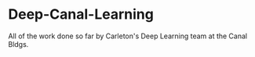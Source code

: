 # Deep-Canal-Learning
All of the work done so far by Carleton's Deep Learning team at the Canal Bldgs.
